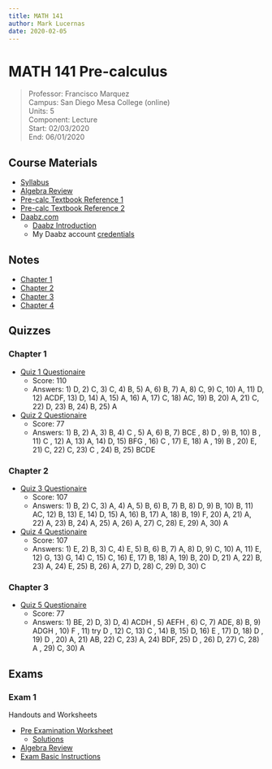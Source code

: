 ```yaml
---
title: MATH 141
author: Mark Lucernas
date: 2020-02-05
---
```


# MATH 141 Pre-calculus
> Professor: Francisco Marquez<br>
> Campus: San Diego Mesa College (online)<br>
> Units: 5<br>
> Component: Lecture<br>
> Start: 02/03/2020<br>
> End: 06/01/2020<br>

## Course Materials

  * [Syllabus](file:../../../files/spring-2020/MATH-141/math-141_syllabus.pdf)
  * [Algebra Review](file:../../../files/spring-2020/MATH-141/algebra_review.pdf)
  * [Pre-calc Textbook Reference 1](file:../../../files/spring-2020/MATH-141/pre-calc_textbookRef.pdf)
  * [Pre-calc Textbook Reference 2](file:../../../files/spring-2020/MATH-141/pre-calc_textbookRef2.pdf)
  * [Daabz.com](http://daabz.com/)
    - [Daabz Introduction](file:../../../files/spring-2020/MATH-141/daabz_intro.pdf)
    - My Daabz account [credentials](vfile:../../../files/spring-2020/MATH-141/daabz_account.txt)

## Notes

  * [Chapter 1](notes/ch-1)
  * [Chapter 2](notes/ch-2)
  * [Chapter 3](notes/ch-3)
  * [Chapter 4](notes/ch-4)

## Quizzes

### Chapter 1

  - [Quiz 1 Questionaire](file:../../../files/spring-2020/MATH-141/ch-1/math-141_quiz_1.pdf)
    * Score: 110
    * Answers: 1) D, 2) C, 3) C, 4) B, 5) A, 6) B, 7) A, 8) C, 9) C, 10) A, 11)
      D, 12) ACDF, 13) D, 14) A, 15) A, 16) A, 17) C, 18) AC, 19) B, 20) A, 21)
      C, 22) D, 23) B, 24) B, 25) A
  - [Quiz 2 Questionaire](file:../../../files/spring-2020/MATH-141/ch-1/math-141_quiz_2.pdf)
    * Score: 77
    * Answers: 1) B, 2) A, 3) B, 4) C , 5) A, 6) B, 7) BCE , 8) D , 9) B, 10) B
      , 11) C , 12) A, 13) A, 14) D, 15) BFG , 16) C , 17) E, 18) A , 19) B ,
      20) E, 21) C, 22) C, 23) C , 24) B, 25) BCDE

### Chapter 2

  - [Quiz 3 Questionaire](file:../../../files/spring-2020/MATH-141/ch-2/math-141_quiz_3.pdf)
    * Score: 107
    * Answers: 1) B, 2) C, 3) A, 4) A, 5) B, 6) B, 7) B, 8) D, 9) B, 10) B, 11)
      AC, 12) B, 13) E, 14) D, 15) A, 16) B, 17) A, 18) B, 19) F, 20) A, 21) A,
      22) A, 23) B, 24) A, 25) A, 26) A, 27) C, 28) E, 29) A, 30) A
  - [Quiz 4 Questionaire](file:../../../files/spring-2020/MATH-141/ch-2/math-141_quiz_4.pdf)
    * Score: 107
    * Answers: 1) E, 2) B, 3) C, 4) E, 5) B, 6) B, 7) A, 8) D, 9) C, 10) A, 11)
      E, 12) G, 13) G, 14) C, 15) C, 16) E, 17) B, 18) A, 19) B, 20) D, 21) A,
      22) B, 23) A, 24) E, 25) B, 26) A, 27) D, 28) C, 29) D, 30) C

### Chapter 3

  - [Quiz 5 Questionaire](file:../../../files/spring-2020/MATH-141/ch-3/math-141_quiz_5.pdf)
    * Score: 77
    * Answers: 1) BE, 2) D, 3) D, 4) ACDH , 5) AEFH , 6) C, 7) ADE, 8) B, 9)
      ADGH , 10) F , 11) try D , 12) C, 13) C , 14) B, 15) D, 16) E , 17) D, 18)
      D , 19) D , 20) A, 21) AB, 22) C, 23) A, 24) BDF, 25) D , 26) D, 27) C,
      28) A , 29) C, 30) A

## Exams

### Exam 1

Handouts and Worksheets

  - [Pre Examination Worksheet](file:../../../files/spring-2020/MATH-141/exam-1/exam-1_preExamWorksheet.pdf)
    * [Solutions](file:../../../files/spring-2020/MATH-141/exam-1/exam-1_preExamWorksheet_solution.pdf)
  - [Algebra Review](file:../../../files/spring-2020/MATH-141/exam-1/exam-1_algebraReview.pdf)
  - [Exam Basic Instructions](file:../../../files/spring-2020/MATH-141/exam-1/exam-1_basicInstructions.pdf)

